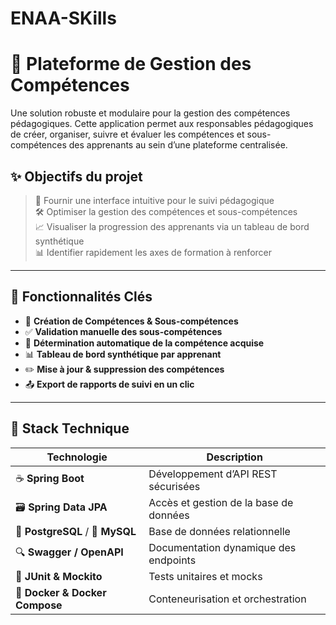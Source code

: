 # ENAA-SKills

# 🧠 Plateforme de Gestion des Compétences

Une solution robuste et modulaire pour la gestion des compétences pédagogiques. Cette application permet aux responsables pédagogiques de créer, organiser, suivre et évaluer les compétences et sous-compétences des apprenants au sein d’une plateforme centralisée.

## ✨ Objectifs du projet

> 🎯 Fournir une interface intuitive pour le suivi pédagogique  
> 🛠️ Optimiser la gestion des compétences et sous-compétences  
> 📈 Visualiser la progression des apprenants via un tableau de bord synthétique  
> 📊 Identifier rapidement les axes de formation à renforcer

---

## 🚀 Fonctionnalités Clés

- 📝 **Création de Compétences & Sous-compétences**
- ✅ **Validation manuelle des sous-compétences**
- 🔁 **Détermination automatique de la compétence acquise**
- 📊 **Tableau de bord synthétique par apprenant**
- ✏️ **Mise à jour & suppression des compétences**
- 📤 **Export de rapports de suivi en un clic**

---

## 🧰 Stack Technique

| Technologie         | Description                           |
|---------------------|----------------------------------------|
| ☕ **Spring Boot**   | Développement d’API REST sécurisées   |
| 🗃️ **Spring Data JPA** | Accès et gestion de la base de données |
| 🐘 **PostgreSQL** / 🐬 **MySQL** | Base de données relationnelle     |
| 🔍 **Swagger / OpenAPI** | Documentation dynamique des endpoints |
| 🧪 **JUnit & Mockito** | Tests unitaires et mocks              |
| 🐳 **Docker & Docker Compose** | Conteneurisation et orchestration  |

